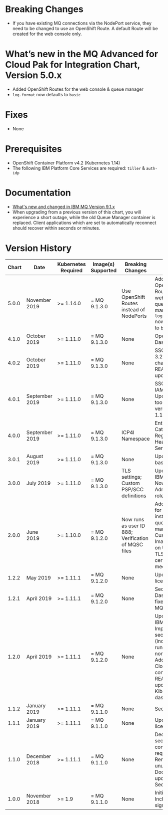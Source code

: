 # Breaking Changes

- If you have existing MQ connections via the NodePort service, they need to be changed to use an OpenShift Route.  A default Route will be created for the web console only.

# What’s new in the MQ Advanced for Cloud Pak for Integration Chart, Version 5.0.x

- Added OpenShift Routes for the web console & queue manager
- `log.format` now defaults to `basic`

# Fixes

- None

# Prerequisites

- OpenShift Container Platform v4.2 (Kubernetes 1.14)
- The following IBM Platform Core Services are required: `tiller` & `auth-idp`

# Documentation

- [What's new and changed in IBM MQ Version 9.1.x](https://www.ibm.com/support/knowledgecenter/en/SSFKSJ_9.1.0/com.ibm.mq.pro.doc/q113110_.htm)
- When upgrading from a previous version of this chart, you will experience a short outage, while the old Queue Manager container is replaced.  Client applications which are set to automatically reconnect should recover within seconds or minutes.

# Version History

| Chart | Date | Kubernetes Required | Image(s) Supported | Breaking Changes | Details |
| ----- | ---- | ------------ | ------------------ | ---------------- | ------- |
| 5.0.0 | November 2019 | >= 1.14.0 | = MQ 9.1.3.0 | Use OpenShift Routes instead of NodePorts | Added OpenShift Routes for the web console & queue manager; `log.format` now defaults to `basic` |
| 4.1.0 | October 2019 | >= 1.11.0 | = MQ 9.1.3.0 | None | Operations Dashboard |
| 4.0.2 | October 2019 | >= 1.11.0 | = MQ 9.1.3.0 | None | SSO fix for ICP 3.2.1 IAM change; README updates |
| 4.0.1 | September 2019 | >= 1.11.0 | = MQ 9.1.3.0 | None | SSO fix for ICP IAM bug; Updated go-toolset to version 1.11.13 |
| 4.0.0 | September 2019 | >= 1.11.0 | = MQ 9.1.3.0 | ICP4I Namespace | Entitled Catalog & Registry; Header-as-a-Service |
| 3.0.1 | August 2019 | >= 1.11.0 | = MQ 9.1.3.0 | None | Updated UBI 7 base image |
| 3.0.0 | July 2019 | >= 1.11.0 | = MQ 9.1.3.0 | TLS settings; Custom PSP/SCC definitions | Updated to IBM MQ 9.1.3; Now runs as Administrator role |
| 2.0.0 | June 2019 | >= 1.10.0 | = MQ 9.1.2.0 | Now runs as user ID 888; Verification of MQSC files | Added support for multi-instance queue managers; Custom labels; Image based on UBI ;  Added TLS certificates mechanism |
| 1.2.2 | May 2019 | >= 1.11.1 | = MQ 9.1.2.0 | None | Updated license |
| 1.2.1 | April 2019 | >= 1.11.1 | = MQ 9.1.2.0 | None | Security fixes, Dashboard fixes, large MQSC fixes |
| 1.2.0 | April 2019 | >= 1.11.1 | = MQ 9.1.2.0 | None | Updated to IBM MQ 9.1.2; Improved security (including running as non-root); Additional IBM Cloud Pak content; README updates; Kibana dashboard fix |
| 1.1.2 | January 2019 | >= 1.11.1 | = MQ 9.1.1.0  | None | Security fixes |
| 1.1.1 | January 2019 | >= 1.11.1 | = MQ 9.1.1.0  | None | Updated license |
| 1.1.0 | December 2018 | >= 1.11.1 | = MQ 9.1.1.0  | None | Declaration of security context requirements; Removed unused values; Documentation updates; Security fixes |
| 1.0.0 | November 2018 | >= 1.9 | = MQ 9.1.1.0  | None | Initial version; Includes single sign-on (SSO) |
